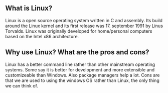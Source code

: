 ## What is Linux?
Linux is a open source operating system written in C and assembly. 
Its build around the Linux kernel and its first release was 
17. september 1991 by Linus Torvalds. Linux was originally developed 
for home/personal computers based on the Intel x86 architecture.

## Why use Linux? What are the pros and cons?
Linux has a better command line rather than other mainstream operating systems.
Some say it is better for development and more extensible and customizeable
 than Windows. Also package managers help a lot. Cons are that we are used to
using the windows OS rather than Linux, the only thing we can think of.

